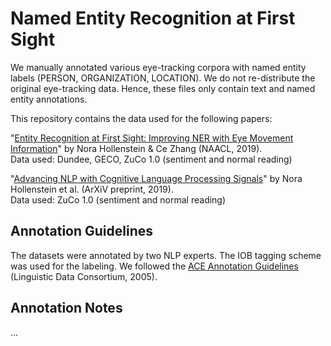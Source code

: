 # Named Entity Recognition at First Sight

We manually annotated various eye-tracking corpora with named entity labels (PERSON, ORGANIZATION, LOCATION). We do not re-distribute the original eye-tracking data. Hence, these files only contain text and named entity annotations.

This repository contains the data used for the following papers:

"[Entity Recognition at First Sight: Improving NER with Eye Movement Information](https://www.aclweb.org/anthology/N19-1001/)" by Nora Hollenstein &amp; Ce Zhang (NAACL, 2019).  
Data used: Dundee, GECO, ZuCo 1.0 (sentiment and normal reading)

"[Advancing NLP with Cognitive Language Processing Signals](https://arxiv.org/pdf/1904.02682.pdf)" by Nora Hollenstein et al. (ArXiV preprint, 2019).  
Data used: ZuCo 1.0 (sentiment and normal reading)

## Annotation Guidelines

The datasets were annotated by two NLP experts. The IOB tagging scheme was used for the labeling. We followed the [ACE Annotation Guidelines](https://www.ldc.upenn.edu/sites/www.ldc.upenn.edu/files/english-relations-guidelines-v6.2.pdf) (Linguistic Data Consortium, 2005).

## Annotation Notes

...
